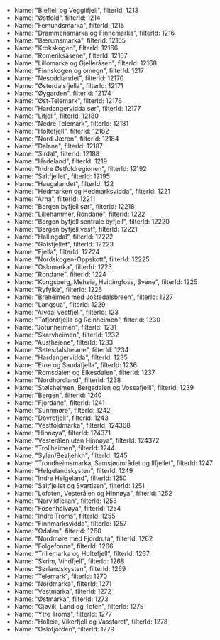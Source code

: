 * Name: "Blefjell og Vegglifjell", filterId: 1213
* Name: "Østfold", filterId: 1214
* Name: "Femundsmarka", filterId: 1215
* Name: "Drammensmarka og Finnemarka", filterId: 1216
* Name: "Bærumsmarka", filterId: 12165
* Name: "Krokskogen", filterId: 12166
* Name: "Romeriksåsene", filterId: 12167
* Name: "Lillomarka og Gjelleråsen", filterId: 12168
* Name: "Finnskogen og omegn", filterId: 1217
* Name: "Nesoddlandet", filterId: 12170
* Name: "Østerdalsfjella", filterId: 12171
* Name: "Øygarden", filterId: 12174
* Name: "Øst-Telemark", filterId: 12176
* Name: "Hardangervidda sør", filterId: 12177
* Name: "Lifjell", filterId: 12180
* Name: "Nedre Telemark", filterId: 12181
* Name: "Holtefjell", filterId: 12182
* Name: "Nord-Jæren", filterId: 12184
* Name: "Dalane", filterId: 12187
* Name: "Sirdal", filterId: 12188
* Name: "Hadeland", filterId: 1219
* Name: "Indre Østfoldregionen", filterId: 12192
* Name: "Saltfjellet", filterId: 12195
* Name: "Haugalandet", filterId: 122
* Name: "Hedmarken og Hedmarksvidda", filterId: 1221
* Name: "Arna", filterId: 12211
* Name: "Bergen byfjell sør", filterId: 12218
* Name: "Lillehammer, Rondane", filterId: 1222
* Name: "Bergen byfjell sentrale byfjell", filterId: 12220
* Name: "Bergen byfjell vest", filterId: 12221
* Name: "Hallingdal", filterId: 12222
* Name: "Golsfjellet", filterId: 12223
* Name: "Fjella", filterId: 12224
* Name: "Nordskogen-Oppskott", filterId: 12225
* Name: "Oslomarka", filterId: 1223
* Name: "Rondane", filterId: 1224
* Name: "Kongsberg, Meheia, Hvittingfoss, Svene", filterId: 1225
* Name: "Ryfylke", filterId: 1226
* Name: "Breheimen med Jostedalsbreen", filterId: 1227
* Name: "Langsua", filterId: 1229
* Name: "Alvdal vestfjell", filterId: 123
* Name: "Tafjordfjella og Reinheimen", filterId: 1230
* Name: "Jotunheimen", filterId: 1231
* Name: "Skarvheimen", filterId: 1232
* Name: "Austheiene", filterId: 1233
* Name: "Setesdalsheiane", filterId: 1234
* Name: "Hardangervidda", filterId: 1235
* Name: "Etne og Saudafjella", filterId: 1236
* Name: "Romsdalen og Eikesdalen", filterId: 1237
* Name: "Nordhordland", filterId: 1238
* Name: "Stølsheimen, Bergsdalen og Vossafjelli", filterId: 1239
* Name: "Bergen", filterId: 1240
* Name: "Fjordane", filterId: 1241
* Name: "Sunnmøre", filterId: 1242
* Name: "Dovrefjell", filterId: 1243
* Name: "Vestfoldmarka", filterId: 124368
* Name: "Hinnøya", filterId: 124371
* Name: "Vesterålen uten Hinnøya", filterId: 124372
* Name: "Trollheimen", filterId: 1244
* Name: "Sylan/Bealjehkh", filterId: 1245
* Name: "Trondheimsmarka, Samsjøområdet og Ilfjellet", filterId: 1247
* Name: "Helgelandskysten", filterId: 1249
* Name: "Indre Helgeland", filterId: 1250
* Name: "Saltfjellet og Svartisen", filterId: 1251
* Name: "Lofoten, Vesterålen og Hinnøya", filterId: 1252
* Name: "Narvikfjellan", filterId: 1253
* Name: "Fosenhalvøya", filterId: 1254
* Name: "Indre Troms", filterId: 1255
* Name: "Finnmarksvidda", filterId: 1257
* Name: "Odalen", filterId: 1260
* Name: "Nordmøre med Fjordruta", filterId: 1262
* Name: "Folgefonna", filterId: 1266
* Name: "Trillemarka og Holtefjell", filterId: 1267
* Name: "Skrim, Vindfjell", filterId: 1268
* Name: "Sørlandskysten", filterId: 1269
* Name: "Telemark", filterId: 1270
* Name: "Nordmarka", filterId: 1271
* Name: "Vestmarka", filterId: 1272
* Name: "Østmarka", filterId: 1273
* Name: "Gjøvik, Land og Toten", filterId: 1275
* Name: "Ytre Troms", filterId: 1277
* Name: "Holleia, Vikerfjell og Vassfaret", filterId: 1278
* Name: "Oslofjorden", filterId: 1279